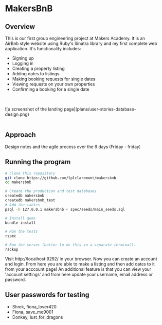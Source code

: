 # MakersBnB

## Overview
This is our first group engineering project at Makers Academy. It is an AirBnb style website using Ruby's Sinatra library and my first complete web application.
It's functionality includes:
- Signing up
- Logging in
- Creating a property listing
- Adding dates to listings
- Making booking requests for single dates
- Viewing requests on your own properties
- Confirming a booking for a single date

<br>
<br>
![a screenshot of the landing page](plans/user-stories-database-design.png)
<br>
<br>

## Approach

Design notes and the agile process over the 6 days (Friday - friday)


## Running the program

```bash
# Clone this repository
git clone https://github.com/lplclaremont/makersbnb
cd makersbnb

# Create the production and test databases
createdb makersbnb
createdb makersbnb_test
# Add the tables
psql -h 127.0.0.1 makersbnb < spec/seeds/main_seeds.sql

# Install gems
bundle install

# Run the tests
rspec

# Run the server (better to do this in a separate terminal).
rackup
```
Visit http://localhost:9292/ in your browser.
Now you can create an account and login. From here you are able to make a listing and then add dates to it from your acccount page! An additional feature is that you can view your 'account settings' and from here update your username, email address or password.

## User passwords for testing
- Shrek, fiona_lover420
- Fiona, save_me9001
- Donkey, lust_for_dragons
